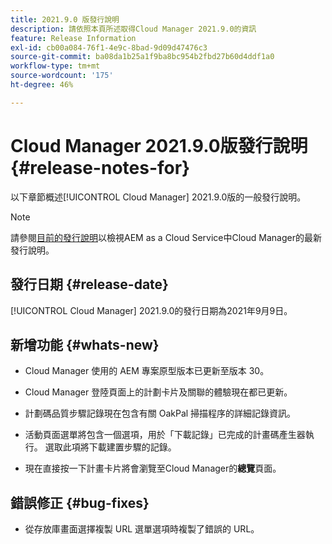 ```yaml
---
title: 2021.9.0 版發行說明
description: 請依照本頁所述取得Cloud Manager 2021.9.0的資訊
feature: Release Information
exl-id: cb00a084-76f1-4e9c-8bad-9d09d47476c3
source-git-commit: ba08da1b25a1f9ba8bc954b2fbd27b60d4ddf1a0
workflow-type: tm+mt
source-wordcount: '175'
ht-degree: 46%

---
```


# Cloud Manager 2021.9.0版發行說明 {#release-notes-for}

以下章節概述[!UICONTROL Cloud Manager] 2021.9.0版的一般發行說明。

>[!NOTE]
>請參閱[目前的發行說明](https://experienceleague.adobe.com/en/docs/experience-manager-cloud-service/content/release-notes/cloud-manager/current#getting-access)以檢視AEM as a Cloud Service中Cloud Manager的最新發行說明。

## 發行日期 {#release-date}

[!UICONTROL Cloud Manager] 2021.9.0的發行日期為2021年9月9日。

## 新增功能 {#whats-new}

* Cloud Manager 使用的 AEM 專案原型版本已更新至版本 30。

* Cloud Manager 登陸頁面上的計劃卡片及關聯的體驗現在都已更新。

* 計劃碼品質步驟記錄現在包含有關 OakPal 掃描程序的詳細記錄資訊。

* 活動頁面選單將包含一個選項，用於「下載記錄」已完成的計畫碼產生器執行。 選取此項將下載建置步驟的記錄。

* 現在直接按一下計畫卡片將會瀏覽至Cloud Manager的&#x200B;**總覽**&#x200B;頁面。

## 錯誤修正 {#bug-fixes}

* 從存放庫畫面選擇複製 URL 選單選項時複製了錯誤的 URL。
